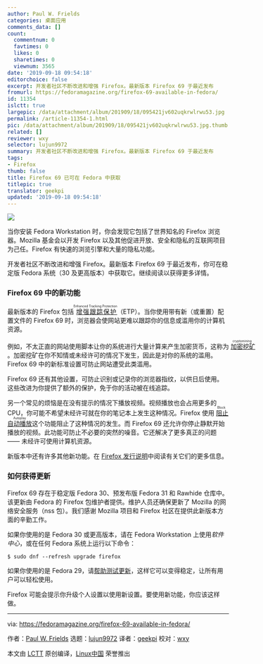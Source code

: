 ```yaml
---
author: Paul W. Frields
categories: 桌面应用
comments_data: []
count:
  commentnum: 0
  favtimes: 0
  likes: 0
  sharetimes: 0
  viewnum: 3565
date: '2019-09-18 09:54:18'
editorchoice: false
excerpt: 开发者社区不断改进和增强 Firefox。最新版本 Firefox 69 于最近发布
fromurl: https://fedoramagazine.org/firefox-69-available-in-fedora/
id: 11354
islctt: true
largepic: /data/attachment/album/201909/18/095421jv602uqkrwlrwu53.jpg
permalink: /article-11354-1.html
pic: /data/attachment/album/201909/18/095421jv602uqkrwlrwu53.jpg.thumb.jpg
related: []
reviewer: wxy
selector: lujun9972
summary: 开发者社区不断改进和增强 Firefox。最新版本 Firefox 69 于最近发布
tags:
- Firefox
thumb: false
title: Firefox 69 已可在 Fedora 中获取
titlepic: true
translator: geekpi
updated: '2019-09-18 09:54:18'
---
```


![](/data/attachment/album/201909/18/095421jv602uqkrwlrwu53.jpg)


当你安装 Fedora Workstation 时，你会发现它包括了世界知名的 Firefox 浏览器。Mozilla 基金会以开发 Firefox 以及其他促进开放、安全和隐私的互联网项目为己任。Firefox 有快速的浏览引擎和大量的隐私功能。


开发者社区不断改进和增强 Firefox。最新版本 Firefox 69 于最近发布，你可在稳定版 Fedora 系统（30 及更高版本）中获取它。继续阅读以获得更多详情。


### Firefox 69 中的新功能


最新版本的 Firefox 包括<ruby> <a href="https://blog.mozilla.org/blog/2019/09/03/todays-firefox-blocks-third-party-tracking-cookies-and-cryptomining-by-default/">  增强跟踪保护 </a> <rt>  Enhanced Tracking Protection </rt></ruby>（ETP）。当你使用带有新（或重置）配置文件的 Firefox 69 时，浏览器会使网站更难以跟踪你的信息或滥用你的计算机资源。


例如，不太正直的网站使用脚本让你的系统进行大量计算来产生加密货币，这称为<ruby> <a href="https://www.webopedia.com/TERM/C/cryptocurrency-mining.html">  加密挖矿 </a> <rt>  cryptomining </rt></ruby>。加密挖矿在你不知情或未经许可的情况下发生，因此是对你的系统的滥用。Firefox 69 中的新标准设置可防止网站遭受此类滥用。


Firefox 69 还有其他设置，可防止识别或记录你的浏览器指纹，以供日后使用。这些改进为你提供了额外的保护，免于你的活动被在线追踪。


另一个常见的烦恼是在没有提示的情况下播放视频。视频播放也会占用更多的 CPU，你可能不希望未经许可就在你的笔记本上发生这种情况。Firefox 使用<ruby> <a href="https://support.mozilla.org/kb/block-autoplay">  阻止自动播放 </a> <rt>  Block Autoplay </rt></ruby>这个功能阻止了这种情况的发生。而 Firefox 69 还允许你停止静默开始播放的视频。此功能可防止不必要的突然的噪音。它还解决了更多真正的问题 —— 未经许可使用计算机资源。


新版本中还有许多其他新功能。在 [Firefox 发行说明](https://www.mozilla.org/en-US/firefox/69.0/releasenotes/)中阅读有关它们的更多信息。


### 如何获得更新


Firefox 69 存在于稳定版 Fedora 30、预发布版 Fedora 31 和 Rawhide 仓库中。该更新由 Fedora 的 Firefox 包维护者提供。维护人员还确保更新了 Mozilla 的网络安全服务（nss 包）。我们感谢 Mozilla 项目和 Firefox 社区在提供此新版本方面的辛勤工作。


如果你使用的是 Fedora 30 或更高版本，请在 Fedora Workstation 上使用*软件中心*，或在任何 Fedora 系统上运行以下命令：



```
$ sudo dnf --refresh upgrade firefox
```

如果你使用的是 Fedora 29，请[帮助测试更新](https://bodhi.fedoraproject.org/updates/FEDORA-2019-89ae5bb576)，这样它可以变得稳定，让所有用户可以轻松使用。


Firefox 可能会提示你升级个人设置以使用新设置。要使用新功能，你应该这样做。




---


via: <https://fedoramagazine.org/firefox-69-available-in-fedora/>


作者：[Paul W. Frields](https://fedoramagazine.org/author/pfrields/) 选题：[lujun9972](https://github.com/lujun9972) 译者：[geekpi](https://github.com/geekpi) 校对：[wxy](https://github.com/wxy)


本文由 [LCTT](https://github.com/LCTT/TranslateProject) 原创编译，[Linux中国](https://linux.cn/) 荣誉推出